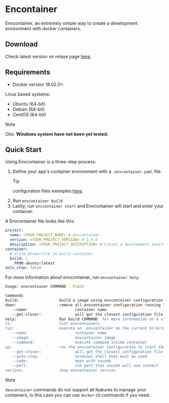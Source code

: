 # Encontainer
Envcontainer, an extremely simple way to create a development environment with docker containers.

## Download
Check latest version on relase page [here](https://github.com/ErickMaria/envcontainer/releases).

## Requirements

- Docker version 18.02.0+.

Linux based systems:
- Ubuntu (64-bit)
- Debian (64-bit)
- CentOS (64-bit)
> [!NOTE] 
> Obs: **Windows system have not been yet tested.**


## Quick Start

Using Envcontainer is a three-step process:

1. Define your app's container environment with a `.envcontainer.yaml` file.
    > [!TIP]
    > configuration files exemples [here](docs/configuration-files/READMED.md).
2. Run `envcontainer build`
3. Lastly, run `envcontainer start` and Envcontainer will start and enter your container.

A Envcontainer file looks like this:

```yaml
project:
  name: <YOUR_PROJECT_NAME> # Envcontainer
  version: <YOUR_PROJECT_VERSION> # 1.0.0
  description: <YOUR_PROJECT_DESCRIPTION> # Create a development environment for Envcontainer Application.
container:
  # write Dockerfile to build container
  build: |
    FROM ubuntu:latest
auto_stop: false

```
For more information about envcontainer, run `envcontainer help` 
 
 ```bash
Usage: envcontainer COMMAND --FLAGS

Commands
build:                  build a image using envcontainer configuration in the current directory
down:                   remove all envcontainer configuration running in the current directory
    --name:                     container name
    --get-closer:               will get the closest configuration file and remove all envcontainer
help:                   Run build COMMAND' for more information on a command. See: 'build help'
ls:                     list envcontainers
run:                    execute an .envcontainer on the current directory without saving it locally
    --name:                     container name
    --image:                    envcontainer image
    --command:                  execute command inside container
up:                     run the envcontainer configuration to start the container and link it to the current directory
    --get-closer:               will get the closest configuration file to run a new container
    --auto-stop:                terminal shell that must be used
    --code:                     open with vscode
    --port:                     ssh port that vscode will use connect
version:                show envcontainer version
```

> [!NOTE] 
> `devcontainer` commands do not support all features to manage your containers, in this case you can use `docker` cli commands if you need.